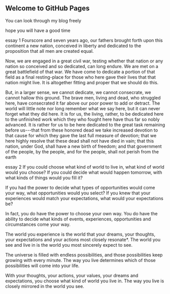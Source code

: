 ## Welcome to GitHub Pages

You can look through my blog freely

hope you will have a good time

essay 1
Fourscore and seven years ago, our fathers brought forth upon this continent a new nation, conceived in liberty and dedicated to the proposition that all men are created equal.

Now, we are engaged in a great civil war, testing whether that nation or any nation so conceived and so dedicated, can long endure. We are met on a great battlefield of that war. We have come to dedicate a portion of that field as a final resting-place for those who here gave their lives that that nation might live. It is altogether fitting and proper that we should do this.

But, in a larger sense, we cannot dedicate, we cannot consecrate, we cannot hallow this ground. The brave men, living and dead, who struggled here, have consecrated it far above our poor power to add or detract. The world will little note nor long remember what we say here, but it can never forget what they did here. It is for us, the living, rather, to be dedicated here to the unfinished work which they who fought here have thus far so nobly advanced. It is rather for us to be here dedicated to the great task remaining before us---that from these honored dead we take increased devotion to that cause for which they gave the last full measure of devotion; that we here highly resolve that these dead shall not have died in vain; that this nation, under God, shall have a new birth of freedom; and that government of the people, by the people, and for the people, shall not perish from the earth

essay 2
If you could choose what kind of world to live in, what kind of world would you choose? If you could decide what would happen tomorrow, with what kinds of things would you fill it?

If you had the power to decide what types of opportunities would come your way, what opportunities would you select? If you knew that your experiences would match your expectations, what would your expectations be?

In fact, you do have the power to choose your own way. You do have the ability to decide what kinds of events, experiences, opportunities and circumstances come your way.

The world you experience is the world that your dreams, your thoughts, your expectations and your actions most closely resonate*. The world you see and live in is the world you most sincerely expect to see.

The universe is filled with endless possibilities, and those possibilities keep growing with every minute. The way you live determines which of those possibilities will come into your life.

With your thoughts, your actions, your values, your dreams and expectations, you choose what kind of world you live in. The way you live is closely mirrored in the world you see.
